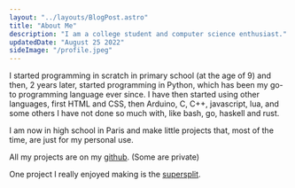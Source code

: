 ```yaml
---
layout: "../layouts/BlogPost.astro"
title: "About Me"
description: "I am a college student and computer science enthusiast."
updatedDate: "August 25 2022"
sideImage: "/profile.jpeg"
---
```


I started programming in scratch in primary school (at the age of 9) and then, 2 years later, started programming in Python, which has been my go-to programming language ever since.
I have then started using other languages, first HTML and CSS, then Arduino, C, C++, javascript, lua, and some others I have not done so much with, like bash, go, haskell and rust.

I am now in high school in Paris and make little projects that, most of the time, are just for my personal use.

All my projects are on my <a href="https://github.com/tarneaux" target="_blank">github</a>. (Some are private)

One project I really enjoyed making is the <a href="https://github.com/tarneaux/supersplit" target="_blank">supersplit<a>.
